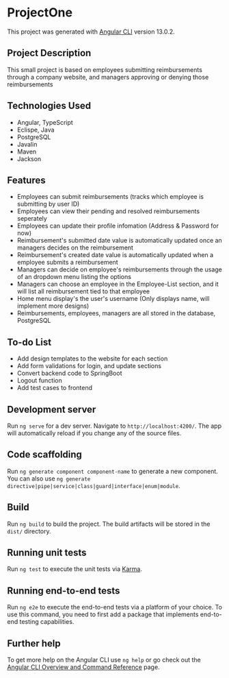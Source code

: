 # ProjectOne

This project was generated with [Angular CLI](https://github.com/angular/angular-cli) version 13.0.2.

## Project Description

This small project is based on employees submitting reimbursements through a company website, and managers approving or denying those reimbursements

## Technologies Used
  * Angular, TypeScript
  * Eclispe, Java
  * PostgreSQL
  * Javalin
  * Maven
  * Jackson
  
## Features
  * Employees can submit reimbursements (tracks which employee is submitting by user ID)
  * Employees can view their pending and resolved reimbursements seperately
  * Employees can update their profile infomation (Address & Password for now)
  * Reimbursement's submitted date value is automatically updated once an managers decides on the reimbursement
  * Reimbursement's created date value is automatically updated when a employee submits a reimbursement
  * Managers can decide on employee's reimbursements through the usage of an dropdown menu listing the options
  * Managers can choose an employee in the Employee-List section, and it will list all reimbursement tied to that employee
  * Home menu display's the user's username (Only displays name, will implement more designs)
  * Reimbursements, employees, managers are all stored in the database, PostgreSQL
  
## To-do List
  * Add design templates to the website for each section
  * Add form validations for login, and update sections
  * Convert backend code to SpringBoot
  * Logout function
  * Add test cases to frontend
## Development server

Run `ng serve` for a dev server. Navigate to `http://localhost:4200/`. The app will automatically reload if you change any of the source files.

## Code scaffolding

Run `ng generate component component-name` to generate a new component. You can also use `ng generate directive|pipe|service|class|guard|interface|enum|module`.

## Build

Run `ng build` to build the project. The build artifacts will be stored in the `dist/` directory.

## Running unit tests

Run `ng test` to execute the unit tests via [Karma](https://karma-runner.github.io).

## Running end-to-end tests

Run `ng e2e` to execute the end-to-end tests via a platform of your choice. To use this command, you need to first add a package that implements end-to-end testing capabilities.

## Further help

To get more help on the Angular CLI use `ng help` or go check out the [Angular CLI Overview and Command Reference](https://angular.io/cli) page.
